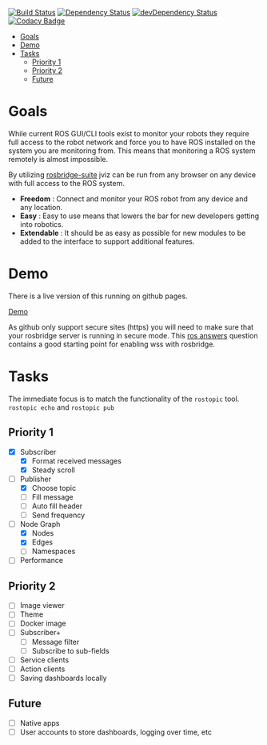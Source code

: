 [![Build Status](https://travis-ci.org/MJohnson459/jviz.svg?branch=master)](https://travis-ci.org/MJohnson459/jviz)
[![Dependency Status](https://david-dm.org/MJohnson459/jviz.svg)](https://david-dm.org/MJohnson459/jviz)
[![devDependency Status](https://david-dm.org/MJohnson459/jviz/dev-status.svg)](https://david-dm.org/MJohnson459/jviz#info=devDependencies)
[![Codacy Badge](https://api.codacy.com/project/badge/Grade/bd5e1055fd7b44ea8d57b7512d85c779)](https://www.codacy.com/app/MJohnson459/jviz?utm_source=github.com&amp;utm_medium=referral&amp;utm_content=MJohnson459/jviz&amp;utm_campaign=Badge_Grade)


<!-- TOC depthFrom:1 depthTo:6 withLinks:1 updateOnSave:1 orderedList:0 -->

- [Goals](#goals)
- [Demo](#demo)
- [Tasks](#tasks)
	- [Priority 1](#priority-1)
	- [Priority 2](#priority-2)
	- [Future](#future)

<!-- /TOC -->


# Goals

While current ROS GUI/CLI tools exist to monitor your robots they require full
access to the robot network and force you to have ROS installed on the system
you are monitoring from. This means that monitoring a ROS system remotely is
almost impossible.

By utilizing [rosbridge-suite](https://github.com/RobotWebTools/rosbridge_suite)
jviz can be run from any browser on any device with
full access to the ROS system.

- **Freedom** : Connect and monitor your ROS robot from any device and any
  location.
- **Easy** : Easy to use means that lowers the bar for new developers getting
  into robotics.
- **Extendable** : It should be as easy as possible for new modules to be added
  to the interface to support additional features.

# Demo

There is a live version of this running on github pages.

[Demo](http://mjohnson459.github.io/jviz/)

As github only support secure sites (https) you will need to make sure that
your rosbridge server is running in secure mode. This
[ros answers](http://answers.ros.org/question/198647/rosbridge-websocket-ssl-connection-aborted/)
question contains a good starting point for enabling wss with rosbridge.

# Tasks

The immediate focus is to match the functionality of the `rostopic` tool.
`rostopic echo` and `rostopic pub`



## Priority 1

- [x] Subscriber
  - [x] Format received messages
  - [x] Steady scroll
- [ ] Publisher
  - [x] Choose topic
  - [ ] Fill message
  - [ ] Auto fill header
  - [ ] Send frequency
- [ ] Node Graph
  - [x] Nodes
  - [x] Edges
  - [ ] Namespaces
- [ ] Performance

## Priority 2
- [ ] Image viewer
- [ ] Theme
- [ ] Docker image
- [ ] Subscriber+
  - [ ] Message filter
  - [ ] Subscribe to sub-fields
- [ ] Service clients
- [ ] Action clients
- [ ] Saving dashboards locally

## Future
- [ ] Native apps
- [ ] User accounts to store dashboards, logging over time, etc
